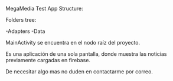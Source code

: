 MegaMedia Test App Structure:

Folders tree:

-Adapters  -Data 

MainActivity se encuentra en el nodo raíz del proyecto.

Es una aplicación de una sola pantalla, donde muestra las noticias previamente cargadas en firebase.

De necesitar algo mas no duden en contactarme por correo.
